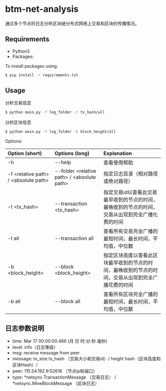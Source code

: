 # btm-net-analysis

通过多个节点的日志分析区块链分布式网络上交易和区块的传播情况。

## Requirements

* Python3  
* Packages:

To install packages using:
```bash
$ pip install -r requirements.txt
```
## Usage

分析交易信息
```bash
$ python main.py -f log_folder -t tx_hash/all
```
分析区块信息
```bash
$ python main.py -f log_folder -b block_height/all
```

Options:

| Option (short) | Options (long) | Explanation |
| :------------- | :------------- |:-------------|
| -h | --help | 查看使用帮助 |
| -f \<relative path> / \<absolute path> | --folder \<relative path> / \<absolute path> | 指定日志目录（相对路径或绝对路径） |
| -t \<tx_hash\> | --transaction \<tx_hash\> | 指定交易id以查看此交易最早收到的节点的时间，最晚收到的节点的时间，交易从出现到完全广播化费的时间 |
| -t all | --transaction all | 查看所有交易完全广播的最短时间，最长时间，平均值，中位数 |
| -b \<block_height\> | --block \<block_height\> | 指定区块高度以查看此区块最早收到的节点的时间，最晚收到的节点的时间，交易从出现到完全广播花费的时间 |
| -b all | --block all | 查看所有区块完全广播的最短时间，最长时间，平均值，中位数 |



## 日志参数说明

* time: Mar 17 00:00:00.486 (月 日 时:分:秒.毫秒)
* level: info（日志等级）
* msg: receive message from peer
* message: tx_size tx_hash （交易大小和交易id）/ height hash（区块高度和区块Hash）/ 
* peer: 115.54.192.9:52618 （节点ip和端口）
* type:  *netsync.TransactionMessage （交易日志） / *netsync.MineBlockMessage （区块日志）